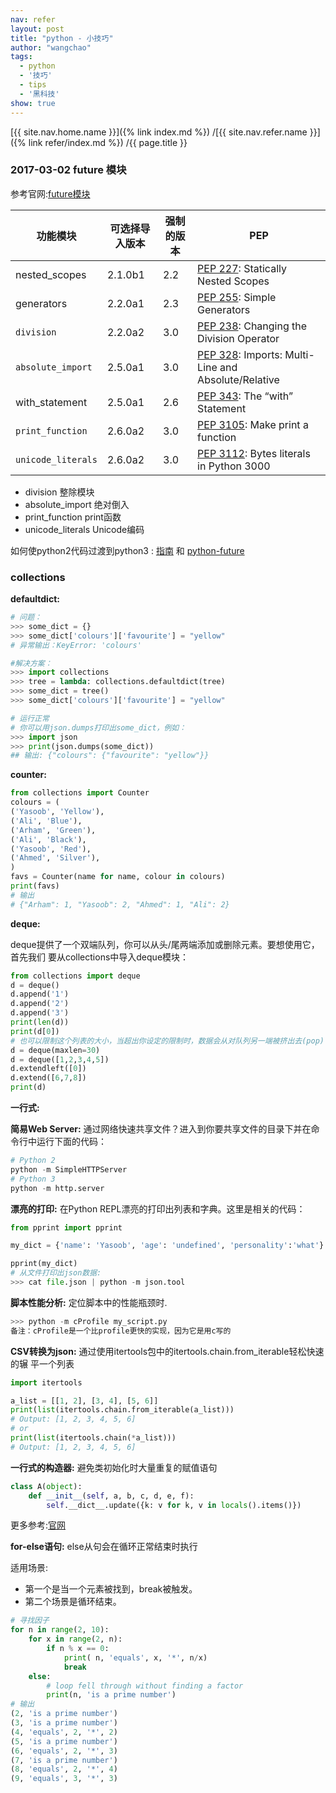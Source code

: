 ```yaml
---
nav: refer
layout: post
title: "python - 小技巧"
author: "wangchao"
tags:
  - python
  - '技巧'
  - tips
  - '黑科技'
show: true
---
```


[{{ site.nav.home.name }}]({% link index.md %})
/[{{ site.nav.refer.name }}]({% link refer/index.md %})
/{{ page.title }}

### 2017-03-02 ____future____ 模块

参考官网:[future模块](https://docs.python.org/2/library/__future__.html)

功能模块 | 可选择导入版本 | 强制的版本 | PEP
-------| ------------ | --------|----
nested_scopes |  2.1.0b1 | 2.2 | [PEP 227](https://www.python.org/dev/peps/pep-0227): Statically Nested Scopes
generators | 2.2.0a1 | 2.3 | [PEP 255](https://www.python.org/dev/peps/pep-0255): Simple Generators
`division`   | 2.2.0a2 | 3.0 | [PEP 238](https://www.python.org/dev/peps/pep-0238): Changing the Division Operator
`absolute_import` | 2.5.0a1 | 3.0 | [PEP 328](https://www.python.org/dev/peps/pep-0328): Imports: Multi-Line and Absolute/Relative
with_statement | 2.5.0a1 | 2.6 | [PEP 343](https://www.python.org/dev/peps/pep-0343): The “with” Statement
`print_function` | 2.6.0a2 | 3.0 | [PEP 3105](https://www.python.org/dev/peps/pep-3105): Make print a function
`unicode_literals`  |  2.6.0a2 | 3.0 | [PEP 3112](https://www.python.org/dev/peps/pep-3112): Bytes literals in Python 3000

- division 整除模块
- absolute_import 绝对倒入
- print_function print函数
- unicode_literals Unicode编码

如何使python2代码过渡到python3 : [指南](https://docs.python.org/3/howto/pyporting.html) 和 [python-future](http://python-future.org/imports.html)

### collections

__defaultdict:__

```python
# 问题：
>>> some_dict = {}
>>> some_dict['colours']['favourite'] = "yellow"
# 异常输出：KeyError: 'colours'

#解决⽅案：
>>> import collections
>>> tree = lambda: collections.defaultdict(tree)
>>> some_dict = tree()
>>> some_dict['colours']['favourite'] = "yellow"

# 运⾏正常
# 你可以⽤json.dumps打印出some_dict，例如：
>>> import json
>>> print(json.dumps(some_dict))
## 输出: {"colours": {"favourite": "yellow"}}
```

__counter:__

```python
from collections import Counter
colours = (
('Yasoob', 'Yellow'),
('Ali', 'Blue'),
('Arham', 'Green'),
('Ali', 'Black'),
('Yasoob', 'Red'),
('Ahmed', 'Silver'),
)
favs = Counter(name for name, colour in colours)
print(favs)
# 输出
# {"Arham": 1, "Yasoob": 2, "Ahmed": 1, "Ali": 2}
```

__deque:__

deque提供了⼀个双端队列，你可以从头/尾两端添加或删除元素。要想使⽤它，⾸先我们
要从collections中导⼊deque模块：

```python
from collections import deque
d = deque()
d.append('1')
d.append('2')
d.append('3')
print(len(d))
print(d[0])
# 也可以限制这个列表的⼤⼩，当超出你设定的限制时，数据会从对队列另⼀端被挤出去(pop)
d = deque(maxlen=30)
d = deque([1,2,3,4,5])
d.extendleft([0])
d.extend([6,7,8])
print(d)
```

__一行式:__

__简易Web Server:__ 通过⽹络快速共享⽂件？进⼊到你要共享⽂件的⽬录下并在命令⾏中运⾏下⾯的代码：

```python
# Python 2
python -m SimpleHTTPServer
# Python 3
python -m http.server
```

__漂亮的打印:__ 在Python REPL漂亮的打印出列表和字典。这⾥是相关的代码：

```python
from pprint import pprint

my_dict = {'name': 'Yasoob', 'age': 'undefined', 'personality':'what'}

pprint(my_dict)
# 从⽂件打印出json数据:
>>> cat file.json | python -m json.tool
```

__脚本性能分析:__ 定位脚本中的性能瓶颈时.

```python
>>> python -m cProfile my_script.py
备注：cProfile是⼀个⽐profile更快的实现，因为它是⽤c写的
```

__CSV转换为json:__ 通过使⽤itertools包中的itertools.chain.from_iterable轻松快速的辗
平⼀个列表

```python
import itertools

a_list = [[1, 2], [3, 4], [5, 6]]
print(list(itertools.chain.from_iterable(a_list)))
# Output: [1, 2, 3, 4, 5, 6]
# or
print(list(itertools.chain(*a_list)))
# Output: [1, 2, 3, 4, 5, 6]
```

__⼀⾏式的构造器:__  避免类初始化时⼤量重复的赋值语句 

```python
class A(object):
    def __init__(self, a, b, c, d, e, f):
        self.__dict__.update({k: v for k, v in locals().items()})
```

更多参考:[官网](https://wiki.python.org/moin/Powerful%20Python%20One-Liners)

__for-else语句:__ else从句会在循环正常结束时执⾏

适用场景:

- 第⼀个是当⼀个元素被找到，break被触发。
- 第⼆个场景是循环结束。

```python
# 寻找因子
for n in range(2, 10):
    for x in range(2, n):
        if n % x == 0:
            print( n, 'equals', x, '*', n/x)
            break
    else:
        # loop fell through without finding a factor
        print(n, 'is a prime number')
# 输出
(2, 'is a prime number')
(3, 'is a prime number')
(4, 'equals', 2, '*', 2)
(5, 'is a prime number')
(6, 'equals', 2, '*', 3)
(7, 'is a prime number')
(8, 'equals', 2, '*', 4)
(9, 'equals', 3, '*', 3)
```







